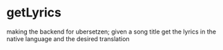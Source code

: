 # getLyrics
making the backend for ubersetzen; given a song title get the lyrics in the native language and the desired translation
